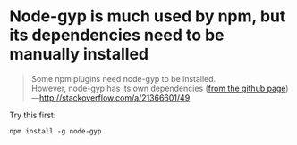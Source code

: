 ﻿# Node-gyp is much used by npm, but its dependencies need to be manually installed

> Some npm plugins need node-gyp to be installed.<br />
> However, node-gyp has its own dependencies ([from the github page](https://github.com/TooTallNate/node-gyp))
> <br />&mdash;http://stackoverflow.com/a/21366601/49

Try this first:

	npm install -g node-gyp